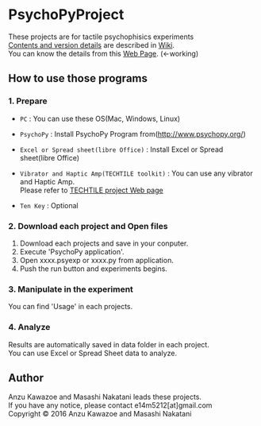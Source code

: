 PsychoPyProject
======================
These projects are for tactile psychophisics experiments   
[Contents and version details](https://github.com/PsychoPyProject/Projects/wiki/Version-and-contents) are described in [Wiki](https://github.com/PsychoPyProject/Projects/wiki/Version-and-contents).   
You can know the details from this [Web Page](http://e14m5212.wix.com/en-psychopy-tactile). (←working)  

 
How to use those programs  
------  
### 1. Prepare   
+   `PC` :
    You can use these OS(Mac, Windows, Linux)
 
+   `PsychoPy` :
    Install PsychoPy Program from(http://www.psychopy.org/)

+   `Excel or Spread sheet(libre Office)` :
    Install Excel or Spread sheet(libre Office)

+   `Vibrator and Haptic Amp(TECHTILE toolkit)` :
    You can use any vibrator and Haptic Amp.  
    Please refer to [TECHTILE project Web page](http://www.techtile.org/en/techtiletoolkit/) 

+   `Ten Key` :
    Optional  

### 2. Download each project and Open files ###
1. Download each projects and save in your conputer.
2. Execute 'PsychoPy application'.  
2. Open xxxx.psyexp or xxxx.py from application.  
3. Push the run button and experiments begins.

### 3. Manipulate in the experiment  
You can find 'Usage' in each projects.  

### 4. Analyze
Results are automatically saved in data folder in each project.  
You can use Excel or Spread Sheet data to analyze.
 
Author
----------
Anzu Kawazoe and Masashi Nakatani leads these projects.  
If you have any notice, please contact e14m5212[at]gmail.com  
Copyright &copy; 2016 Anzu Kawazoe and Masashi Nakatani  
